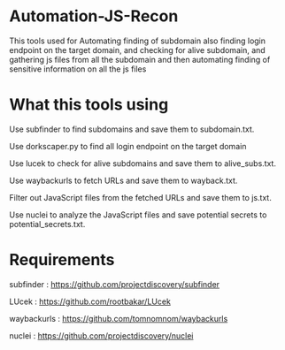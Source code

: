 # Automation-JS-Recon
This tools used for Automating finding of subdomain also finding login endpoint on the target domain, and checking for alive subdomain, and gathering js files from all the subdomain and then automating finding of sensitive information on all the js files

# What this tools using
Use subfinder to find subdomains and save them to subdomain.txt.

Use dorkscaper.py to find all login endpoint on the target domain

Use lucek to check for alive subdomains and save them to alive_subs.txt.

Use waybackurls to fetch URLs and save them to wayback.txt.

Filter out JavaScript files from the fetched URLs and save them to js.txt.

Use nuclei to analyze the JavaScript files and save potential secrets to potential_secrets.txt.

# Requirements
subfinder : https://github.com/projectdiscovery/subfinder

LUcek : https://github.com/rootbakar/LUcek

waybackurls : https://github.com/tomnomnom/waybackurls

nuclei : https://github.com/projectdiscovery/nuclei


